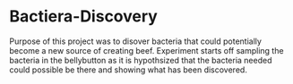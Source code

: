 # Bactiera-Discovery
Purpose of this project was to disover bacteria that could potentially become a new source of creating beef. Experiment starts off sampling the bacteria in the bellybutton as it is hypothsized that the bacteria needed could possible be there and showing what has been discovered. 
